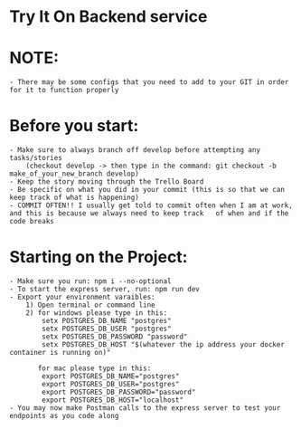 # Try It On Backend service

# NOTE:
    - There may be some configs that you need to add to your GIT in order for it to function properly

# Before you start:
    - Make sure to always branch off develop before attempting any tasks/stories 
        (checkout develop -> then type in the command: git checkout -b make_of_your_new_branch develop)
    - Keep the story moving through the Trello Board
    - Be specific on what you did in your commit (this is so that we can keep track of what is happening)
    - COMMIT OFTEN!! I usually get told to commit often when I am at work, and this is because we always need to keep track   of when and if the code breaks

# Starting on the Project:
    - Make sure you run: npm i --no-optional
    - To start the express server, run: npm run dev
    - Export your environment varaibles:
        1) Open terminal or command line
        2) for windows please type in this:
            setx POSTGRES_DB_NAME "postgres"
            setx POSTGRES_DB_USER "postgres"
            setx POSTGRES_DB_PASSWORD "password"
            setx POSTGRES_DB_HOST "$(whatever the ip address your docker container is running on)"

           for mac please type in this:
            export POSTGRES_DB_NAME="postgres"
            export POSTGRES_DB_USER="postgres"
            export POSTGRES_DB_PASSWORD="password"
            export POSTGRES_DB_HOST="localhost"
    - You may now make Postman calls to the express server to test your endpoints as you code along
